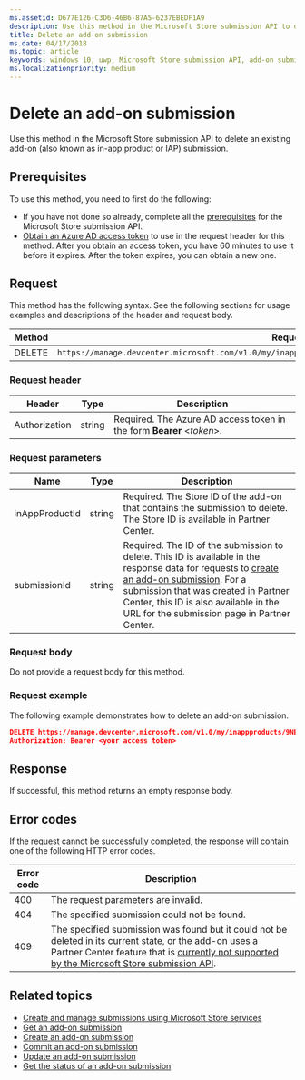 ```yaml
---
ms.assetid: D677E126-C3D6-46B6-87A5-6237EBEDF1A9
description: Use this method in the Microsoft Store submission API to delete an existing add-on submission.
title: Delete an add-on submission
ms.date: 04/17/2018
ms.topic: article
keywords: windows 10, uwp, Microsoft Store submission API, add-on submission, delete, in-app product, IAP
ms.localizationpriority: medium
---
```

# Delete an add-on submission

Use this method in the Microsoft Store submission API to delete an existing add-on (also known as in-app product or IAP) submission.

## Prerequisites

To use this method, you need to first do the following:

* If you have not done so already, complete all the [prerequisites](create-and-manage-submissions-using-windows-store-services.md#prerequisites) for the Microsoft Store submission API.
* [Obtain an Azure AD access token](create-and-manage-submissions-using-windows-store-services.md#obtain-an-azure-ad-access-token) to use in the request header for this method. After you obtain an access token, you have 60 minutes to use it before it expires. After the token expires, you can obtain a new one.

## Request

This method has the following syntax. See the following sections for usage examples and descriptions of the header and request body.

| Method | Request URI                                                      |
|--------|------------------------------------------------------------------|
| DELETE    | `https://manage.devcenter.microsoft.com/v1.0/my/inappproducts/{inAppProductId}/submissions/{submissionId}` |


### Request header

| Header        | Type   | Description                                                                 |
|---------------|--------|-----------------------------------------------------------------------------|
| Authorization | string | Required. The Azure AD access token in the form **Bearer** &lt;*token*&gt;. |


### Request parameters

| Name        | Type   | Description                                                                 |
|---------------|--------|-----------------------------------------------------------------------------|
| inAppProductId | string | Required. The Store ID of the add-on that contains the submission to delete. The Store ID is available in Partner Center.  |
| submissionId | string | Required. The ID of the submission to delete. This ID is available in the response data for requests to [create an add-on submission](create-an-add-on-submission.md). For a submission that was created in Partner Center, this ID is also available in the URL for the submission page in Partner Center.  |


### Request body

Do not provide a request body for this method.


### Request example

The following example demonstrates how to delete an add-on submission.

```json
DELETE https://manage.devcenter.microsoft.com/v1.0/my/inappproducts/9NBLGGH4TNMP/submissions/1152921504621230023 HTTP/1.1
Authorization: Bearer <your access token>
```

## Response

If successful, this method returns an empty response body.

## Error codes

If the request cannot be successfully completed, the response will contain one of the following HTTP error codes.

| Error code |  Description   |
|--------|------------------|
| 400  | The request parameters are invalid. |
| 404  | The specified submission could not be found. |
| 409  | The specified submission was found but it could not be deleted in its current state, or the add-on uses a Partner Center feature that is [currently not supported by the Microsoft Store submission API](create-and-manage-submissions-using-windows-store-services.md#not_supported). |


## Related topics

* [Create and manage submissions using Microsoft Store services](create-and-manage-submissions-using-windows-store-services.md)
* [Get an add-on submission](get-an-add-on-submission.md)
* [Create an add-on submission](create-an-add-on-submission.md)
* [Commit an add-on submission](commit-an-add-on-submission.md)
* [Update an add-on submission](update-an-add-on-submission.md)
* [Get the status of an add-on submission](get-status-for-an-add-on-submission.md)

